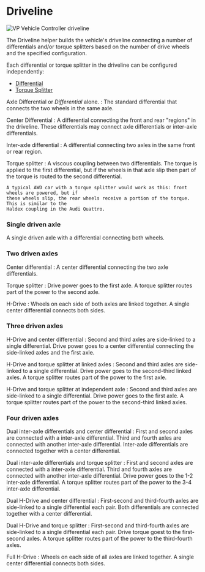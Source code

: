 # Driveline

![VP Vehicle Controller driveline](/img/blocks/vpp-driveline-inspector.png)

The Driveline helper builds the vehicle's driveline connecting a number of differentials and/or
torque splitters based on the number of drive wheels and the specified configuration.

Each differential or torque splitter in the driveline can be configured independently:

- [Differential](/blocks/differential)
- [Torque Splitter](/blocks/torque-splitter)

Axle Differential or _Differential_ alone.
:	The standard differential that connects the two wheels in the same axle.

Center Differential
:	A differential connecting the front and rear "regions" in the driveline. These differentials may
	connect axle differentials or inter-axle differentials.

Inter-axle differential
:	A differential connecting two axles in the same front or rear region.

Torque splitter
:	A viscous coupling between two differentials. The torque is applied to the first differential,
	but if the wheels in that axle slip then part of the torque is routed to the second differential.

	A typical AWD car with a torque splitter would work as this: front wheels are powered, but if
	these wheels slip, the rear wheels receive a portion of the torque. This is similar to the
	Haldex coupling in the Audi Quattro.

### Single driven axle

A single driven axle with a differential connecting both wheels.

<canvas id="fig1" class="img-responsive" width="224px" height="102px">
<!-- width and height here must be the same as the canvas will have, being:
	16 pixels per square in X
	17 pixels per square in Y
-->
</canvas>
<script type="text/javascript">
	var drawCanvas = function()
		{
		var chart = new drivelinechartcanvas("fig1", 14, 6);

		chart.originX = 3;
		chart.originY = -2;
		chart.AxleTop ( 0, 0 );
		chart.TorqueInputTop ( 4, 0 );
		chart.Text ( 4, -4, "Axle Differential" );
		}

	if (window.addEventListener) window.addEventListener('load', drawCanvas, false);
	else if (window.attachEvent) window.attachEvent('onload', drawCanvas);
</script>

### Two driven axles

Center differential
:	A center differential connecting the two axle differentials.

Torque splitter
:	Drive power goes to the first axle. A torque splitter routes part of the power to the second
	axle.

H-Drive
:	Wheels on each side of both axles are linked together. A single center differential connects
	both sides.

<canvas id="fig2" class="img-responsive" width="576px" height="289px">
<!-- width and height here must be the same as the canvas will have, being:
	16 pixels per square in X
	17 pixels per square in Y
-->
</canvas>
<script type="text/javascript">
	var drawCanvas = function()
		{
		var chart = new drivelinechartcanvas("fig2", 36, 17);

		chart.originX = 3;
		chart.originY = -2;
		chart.Text ( 4, -14, "Center Differential" );

		chart.AxleBottom ( 0, 0 );
		chart.AxleTop ( 0, -10 );
		chart.Differential ( 3, -5 );
		chart.ShaftTop ( 3, -5 );
		chart.ShaftBottom ( 3, -5 );
		chart.ShaftRight ( 3, -5 );
		chart.ConnectY ( 4, -2, -3 );
		chart.ConnectY ( 4, -7, -3 );
		chart.TorqueInputRightTop ( 5, -6 );

		chart.originX = 14;
		chart.originY = -2;
		chart.Text ( 4, -14, "Torque Splitter" );

		chart.AxleBottom ( 0, 0 );
		chart.AxleTop ( 0, -10 );
		chart.TorqueSplitter ( 3, -3 );
		chart.ShaftTop ( 3, -3 );
		chart.ShaftBottom ( 3, -3 );
		chart.ShaftRight ( 3, -3 );
		chart.ConnectY ( 4, -2, -1 );
		chart.ConnectY ( 4, -5, -5 );
		chart.TorqueInputRightTop ( 5, -4 );

		chart.originX = 25;
		chart.originY = -2;
		chart.Text ( 4, -14, "H-Drive" );

		chart.WheelLeft ( 0, 0, 1 );
		chart.WheelLeft ( 0, -10, 1 );
		chart.WheelRight ( 7, 0, 1 );
		chart.WheelRight ( 7, -10, 1 );
		chart.Differential ( 3, -5 );
		chart.ShaftLeft ( 3, -5 );
		chart.ShaftRight ( 3, -5 );
		chart.ShaftTop ( 3, -5 );
		chart.TorqueInputTop ( 4, -5 );
		chart.ConnectY ( 2, -1, -10 );
		chart.ConnectY ( 6, -1, -10 );
		chart.ConnectX ( 2, -6, 1 );
		chart.ConnectX ( 5, -6, 1 );
		}

	if (window.addEventListener) window.addEventListener('load', drawCanvas, false);
	else if (window.attachEvent) window.attachEvent('onload', drawCanvas);
</script>

### Three driven axles

H-Drive and center differential
:	Second and third axles are side-linked to a single differential. Drive power goes to a center
	differential connecting the side-linked axles and the first axle.

H-Drive and torque splitter at linked axles
:	Second and third axles are side-linked to a single differential. Drive power goes to the
	second-third linked axles. A torque splitter routes part of the power to the first axle.

H-Drive and torque splitter at independent axle
:	Second and third axles are side-linked to a single differential. Drive power goes to the first
	axle. A torque splitter routes part of the power to the second-third linked axles.

<canvas id="fig3" class="img-responsive" width="608px" height="357px">
<!-- width and height here must be the same as the canvas will have, being:
	16 pixels per square in X
	17 pixels per square in Y
-->
</canvas>
<script type="text/javascript">
	var drawCanvas = function()
		{
		var chart = new drivelinechartcanvas("fig3", 38, 21);

		chart.originX = 3;
		chart.originY = -2;
		chart.Text ( 4, -17, "H-Drive and\nCenter Differential" );

		chart.AxleBottom ( 0, 0 );
		chart.HDriveGroupTop ( 0, -8 );
		chart.Differential ( 3, -5 );
		chart.ShaftTop ( 3, -5 );
		chart.ShaftBottom ( 3, -5 );
		chart.ShaftRight ( 3, -5 );
		chart.ConnectY ( 4, -2, -3 );
		chart.ConnectY ( 4, -7, -3 );
		chart.TorqueInputRightTop ( 5, -6 );

		chart.originX = 15;
		chart.originY = -2;
		chart.Text ( 4, -18, "H-Drive and\nTorque Splitter\nat H-Drive" );

		chart.AxleBottom ( 0, 0 );
		chart.HDriveGroupTop ( 0, -8 );
		chart.TorqueSplitterDown ( 3, -7 );
		chart.ShaftTop ( 3, -7 );
		chart.ShaftBottom ( 3, -7 );
		chart.ShaftRight ( 3, -7 );
		chart.ConnectY ( 4, -2, -5 );
		chart.ConnectY ( 4, -9, -1 );
		chart.TorqueInputRightTop ( 5, -8 );

		chart.originX = 27;
		chart.originY = -2;
		chart.Text ( 4, -18, "H-Drive and\nTorque Splitter at\nindependent axle" );

		chart.AxleBottom ( 0, 0 );
		chart.HDriveGroupTop ( 0, -8 );
		chart.TorqueSplitter ( 3, -3 );
		chart.ShaftTop ( 3, -3 );
		chart.ShaftBottom ( 3, -3 );
		chart.ShaftRight ( 3, -3 );
		chart.ConnectY ( 4, -2, -1 );
		chart.ConnectY ( 4, -5, -5 );
		chart.TorqueInputRightTop ( 5, -4 );
		}

	if (window.addEventListener) window.addEventListener('load', drawCanvas, false);
	else if (window.attachEvent) window.attachEvent('onload', drawCanvas);
</script>

### Four driven axles

Dual inter-axle differentials and center differential
:	First and second axles are connected with a inter-axle differential. Third and fourth axles are
	connected with another inter-axle differential. Inter-axle differentials are connected together
	with a center differential.

Dual inter-axle differentials and torque splitter
:	First and second axles are connected with a inter-axle differential. Third and fourth axles are
	connected with another inter-axle differential. Drive power goes to the 1-2 inter-axle
	differential. A torque splitter routes part of the power to the 3-4 inter-axle differential.

Dual H-Drive and center differential
:	First-second and third-fourth axles are side-linked to a single differential each pair. Both
	differentials are connected together with a center differential.

Dual H-Drive and torque splitter
:	First-second and third-fourth axles are side-linked to a single differential each pair. Drive
	torque goest to the first-second axles. A torque splitter routes part of the power to the
	third-fourth axles.

Full H-Drive
:	Wheels on each side of all axles are linked together. A single center differential connects both
	sides.

<canvas id="fig4" class="img-responsive" width="432px" height="374px">
<!-- width and height here must be the same as the canvas will have, being:
	16 pixels per square in X
	17 pixels per square in Y
-->
</canvas>
<script type="text/javascript">
	var drawCanvas = function()
		{
		var chart = new drivelinechartcanvas("fig4", 27, 22);

		chart.originX = 3;
		chart.originY = -2;
		chart.Text ( 4, -19, "Dual inter-axle differentials\nand center differential" );

		chart.InterAxleGroup ( 0, 0 );
		chart.InterAxleGroup ( 0, -10 );
		chart.ConnectX ( 2, -3, 1 );
		chart.ConnectX ( 2, -13, 1 );
		chart.ConnectY ( 2, -3, -4 );
		chart.ConnectY ( 2, -13, 4 );
		chart.Differential ( 1, -7 );
		chart.ShaftTop ( 1, -7 );
		chart.ShaftBottom ( 1, -7 );
		chart.ShaftRight ( 1, -7 );
		chart.TorqueInputRightTop ( 3, -8 );

		chart.originX = 16;
		chart.originY = -2;
		chart.Text ( 4, -19, "Dual inter-axle differentials\nand torque splitter" );

		chart.InterAxleGroup ( 0, 0 );
		chart.InterAxleGroup ( 0, -10 );
		chart.ConnectX ( 2, -3, 1 );
		chart.ConnectX ( 2, -13, 1 );
		chart.ConnectY ( 2, -3, -4 );
		chart.ConnectY ( 2, -13, 4 );
		chart.TorqueSplitter ( 1, -7 );
		chart.ShaftTop ( 1, -7 );
		chart.ShaftBottom ( 1, -7 );
		chart.ShaftRight ( 1, -7 );
		chart.TorqueInputRightTop ( 3, -8 );
		}

	if (window.addEventListener) window.addEventListener('load', drawCanvas, false);
	else if (window.attachEvent) window.attachEvent('onload', drawCanvas);
</script>

<canvas id="fig5" class="img-responsive" width="640px" height="374px">
<!-- width and height here must be the same as the canvas will have, being:
	16 pixels per square in X
	17 pixels per square in Y
-->
</canvas>
<script type="text/javascript">
	var drawCanvas = function()
		{
		var chart = new drivelinechartcanvas("fig5", 40, 22);

		chart.originX = 3;
		chart.originY = -2;
		chart.Text ( 4, -19, "Dual H-Drive\nand center differential" );

		chart.HDriveGroupBottom ( 0, 0 );
		chart.HDriveGroupTop ( 0, -10 );
		chart.ConnectY ( 4, -4, -3 );
		chart.ConnectY ( 4, -12, 3 );
		chart.Differential ( 3, -7 );
		chart.ShaftTop ( 3, -7 );
		chart.ShaftBottom ( 3, -7 );
		chart.ShaftRight ( 3, -7 );
		chart.TorqueInputRightTop ( 5, -8 );

		chart.originX = 16;
		chart.originY = -2;
		chart.Text ( 4, -19, "Dual H-Drive\nand torque splitter" );

		chart.HDriveGroupBottom ( 0, 0 );
		chart.HDriveGroupTop ( 0, -10 );
		chart.ConnectY ( 4, -4, -2 );
		chart.ConnectY ( 4, -12, 4 );
		chart.TorqueSplitter ( 3, -6 );
		chart.ShaftTop ( 3, -6 );
		chart.ShaftBottom ( 3, -6 );
		chart.ShaftRight ( 3, -6 );
		chart.TorqueInputRightTop ( 5, -7 );

		chart.originX = 29;
		chart.originY = -2;
		chart.Text ( 4, -18, "Full H-Drive" );

		chart.WheelLeft ( 0, 0, 1 );
		chart.WheelLeft ( 0, -4, 1 );
		chart.WheelLeft ( 0, -10, 1 );
		chart.WheelLeft ( 0, -14, 1 );
		chart.WheelRight ( 7, 0, 1 );
		chart.WheelRight ( 7, -4, 1 );
		chart.WheelRight ( 7, -10, 1 );
		chart.WheelRight ( 7, -14, 1 );

		chart.ConnectY ( 2, -1, -14 );
		chart.ConnectY ( 6, -1, -14 );
		chart.Differential ( 3, -7 );
		chart.ShaftTop ( 3, -7 );
		chart.ShaftRight ( 3, -7 );
		chart.ShaftLeft ( 3, -7 );
		chart.ConnectX ( 2, -8, 1 );
		chart.ConnectX ( 5, -8, 1 );
		chart.TorqueInputTop ( 4, -7 );
		}

	if (window.addEventListener) window.addEventListener('load', drawCanvas, false);
	else if (window.attachEvent) window.attachEvent('onload', drawCanvas);
</script>
